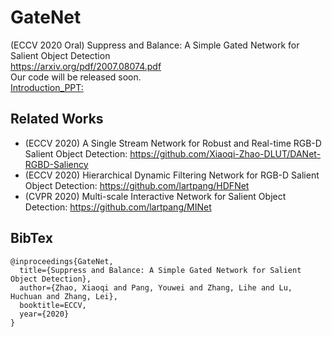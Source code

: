 # GateNet
(ECCV 2020 Oral)  Suppress and Balance: A Simple Gated Network for Salient Object Detection  
https://arxiv.org/pdf/2007.08074.pdf  
Our code will be released soon.  
[Introduction_PPT:](./2852.pdf)
## Related Works
* (ECCV 2020) A Single Stream Network for Robust and Real-time RGB-D Salient Object Detection: https://github.com/Xiaoqi-Zhao-DLUT/DANet-RGBD-Saliency
* (ECCV 2020) Hierarchical Dynamic Filtering Network for RGB-D Salient Object Detection: https://github.com/lartpang/HDFNet
* (CVPR 2020) Multi-scale Interactive Network for Salient Object Detection: https://github.com/lartpang/MINet
## BibTex  
```
@inproceedings{GateNet,
  title={Suppress and Balance: A Simple Gated Network for Salient Object Detection},
  author={Zhao, Xiaoqi and Pang, Youwei and Zhang, Lihe and Lu, Huchuan and Zhang, Lei},
  booktitle=ECCV,
  year={2020}
}
```
